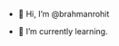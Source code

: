 - 👋 Hi, I’m @brahmanrohit

- 🌱 I’m currently learning.

<!---
brahmanrohit/brahmanrohit is a ✨ special ✨ repository because its `README.md` (this file) appears on your GitHub profile.
You can click the Preview link to take a look at your changes.
--->
